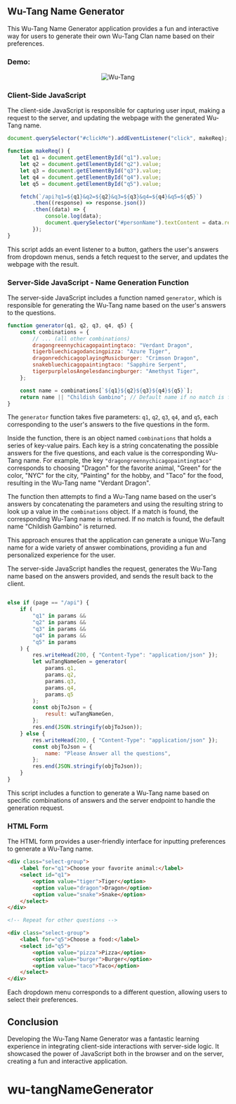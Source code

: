 ## Wu-Tang Name Generator

This Wu-Tang Name Generator application provides a fun and interactive way for users to generate their own Wu-Tang Clan name based on their preferences.

### Demo:

<p align="center">
  <img src="../img/Wu.png" alt="Wu-Tang"/>
</p>

### Client-Side JavaScript

The client-side JavaScript is responsible for capturing user input, making a request to the server, and updating the webpage with the generated Wu-Tang name.

```javascript
document.querySelector("#clickMe").addEventListener("click", makeReq);

function makeReq() {
	let q1 = document.getElementById("q1").value;
	let q2 = document.getElementById("q2").value;
	let q3 = document.getElementById("q3").value;
	let q4 = document.getElementById("q4").value;
	let q5 = document.getElementById("q5").value;

	fetch(`/api?q1=${q1}&q2=${q2}&q3=${q3}&q4=${q4}&q5=${q5}`)
		.then((response) => response.json())
		.then((data) => {
			console.log(data);
			document.querySelector("#personName").textContent = data.result;
		});
}
```

This script adds an event listener to a button, gathers the user's answers from dropdown menus, sends a fetch request to the server, and updates the webpage with the result.

### Server-Side JavaScript - Name Generation Function

The server-side JavaScript includes a function named `generator`, which is responsible for generating the Wu-Tang name based on the user's answers to the questions.

```javascript
function generator(q1, q2, q3, q4, q5) {
	const combinations = {
		// ... (all other combinations)
		dragongreennychicagopaintingtaco: "Verdant Dragon",
		tigerbluechicagodancingpizza: "Azure Tiger",
		dragonredchicagoplayingMusicburger: "Crimson Dragon",
		snakebluechicagopaintingtaco: "Sapphire Serpent",
		tigerpurplelosAngelesdancingburger: "Amethyst Tiger",
	};

	const name = combinations[`${q1}${q2}${q3}${q4}${q5}`];
	return name || "Childish Gambino"; // Default name if no match is found
}
```

The `generator` function takes five parameters: `q1`, `q2`, `q3`, `q4`, and `q5`, each corresponding to the user's answers to the five questions in the form.

Inside the function, there is an object named `combinations` that holds a series of key-value pairs. Each key is a string concatenating the possible answers for the five questions, and each value is the corresponding Wu-Tang name. For example, the key `"dragongreennychicagopaintingtaco"` corresponds to choosing "Dragon" for the favorite animal, "Green" for the color, "NYC" for the city, "Painting" for the hobby, and "Taco" for the food, resulting in the Wu-Tang name "Verdant Dragon".

The function then attempts to find a Wu-Tang name based on the user's answers by concatenating the parameters and using the resulting string to look up a value in the `combinations` object. If a match is found, the corresponding Wu-Tang name is returned. If no match is found, the default name "Childish Gambino" is returned.

This approach ensures that the application can generate a unique Wu-Tang name for a wide variety of answer combinations, providing a fun and personalized experience for the user.

The server-side JavaScript handles the request, generates the Wu-Tang name based on the answers provided, and sends the result back to the client.

```javascript

else if (page == "/api") {
	if (
		"q1" in params &&
		"q2" in params &&
		"q3" in params &&
		"q4" in params &&
		"q5" in params
	) {
		res.writeHead(200, { "Content-Type": "application/json" });
		let wuTangNameGen = generator(
			params.q1,
			params.q2,
			params.q3,
			params.q4,
			params.q5
		);
		const objToJson = {
			result: wuTangNameGen,
		};
		res.end(JSON.stringify(objToJson));
	} else {
		res.writeHead(200, { "Content-Type": "application/json" });
		const objToJson = {
			name: "Please Answer all the questions",
		};
		res.end(JSON.stringify(objToJson));
	}
}
```

This script includes a function to generate a Wu-Tang name based on specific combinations of answers and the server endpoint to handle the generation request.

### HTML Form

The HTML form provides a user-friendly interface for inputting preferences to generate a Wu-Tang name.

```html
<div class="select-group">
	<label for="q1">Choose your favorite animal:</label>
	<select id="q1">
		<option value="tiger">Tiger</option>
		<option value="dragon">Dragon</option>
		<option value="snake">Snake</option>
	</select>
</div>

<!-- Repeat for other questions -->

<div class="select-group">
	<label for="q5">Choose a food:</label>
	<select id="q5">
		<option value="pizza">Pizza</option>
		<option value="burger">Burger</option>
		<option value="taco">Taco</option>
	</select>
</div>
```

Each dropdown menu corresponds to a different question, allowing users to select their preferences.

## Conclusion

Developing the Wu-Tang Name Generator was a fantastic learning experience in integrating client-side interactions with server-side logic. It showcased the power of JavaScript both in the browser and on the server, creating a fun and interactive application.

# wu-tangNameGenerator
